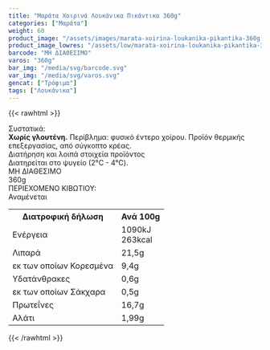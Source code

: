 ```yaml
---
title: "Μαράτα Xοιρινά Λουκάνικα Πικάντικα 360g"
categories: ["Μαράτα"]
weight: 60
product_image: "/assets/images/marata-xoirina-loukanika-pikantika-360g.jpg"
product_image_lowres: "/assets/low/marata-xoirina-loukanika-pikantika-360g.jpg"
barcode: "ΜΗ ΔΙΑΘΕΣΙΜΟ"
varos: "360g"
bar_img: "/media/svg/barcode.svg"
var_img: "/media/svg/varos.svg"
gencat: ["Τρόφιμα"]
tags: ["Λουκάνικα"]
---
```

{{< rawhtml >}}

<div class="product"><div id="sistatika">Συστατικά:</div><div class="alltext"><b>Χωρίς γλουτένη.</b> Περίβλημα: φυσικό έντερο χοίρου. Προϊόν θερμικής επεξεργασίας, από σύγκοπτο κρέας.</div><div id="loipa">Διατήρηση και λοιπά στοιχεία προϊόντος</div><div class="alltext">Διατηρείται στο ψυγείο (2°C - 4°C).</div><div id="barcode"><div id="barimage1"></div><span id="bartext">ΜΗ ΔΙΑΘΕΣΙΜΟ</span></div><div id="varos"><div id="varosimage1"></div><span id="varostext">360g</span></div><div id="kivotio">ΠΕΡΙΕΧΟΜΕΝΟ ΚΙΒΩΤΙΟΥ:<br>Αναμένεται</div><div class="tabout"><table id="diatable"><tbody><tr><th>Διατροφική δήλωση</th><th>Ανά 100g</th></tr><tr><td class="texr2">Ενέργεια</td><td class="texr">1090kJ<br>263kcal</td></tr><tr><td class="texr2">Λιπαρά</td><td class="texr">21,5g</td></tr><tr><td class="gray">εκ των οποίων Κορεσµένα</td><td class="gray2">9,4g</td></tr><tr><td class="texr2">Yδατάνθρακες</td><td class="texr">0,6g</td></tr><tr><td class="gray">εκ των οποίων Σάκχαρα</td><td class="gray2">0,5g</td></tr><tr><td class="texr2">Πρωτεΐνες</td><td class="texr">16,7g</td></tr><tr><td class="texr2">Αλάτι</td><td class="texr">1,99g</td></tr></tbody></table></div>
<div class="keno"></div>
<div class="pimg"></div>
</div>
{{< /rawhtml >}}


